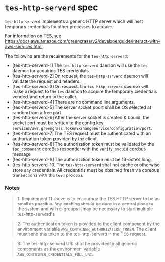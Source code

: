 # `tes-http-serverd` spec

`tes-http-serverd` implements a generic HTTP server which will host temporary
credentials for other processes to acquire.

For information on TES, see
<https://docs.aws.amazon.com/greengrass/v2/developerguide/interact-with-aws-services.html>.

The following are the requirements for the `tes-http-serverd`:

- [tes-http-serverd-1] The `tes-http-serverd` daemon will use the `tes` daemon
  for acquiring TES credentials.
- [tes-http-serverd-2] On request, the `tes-http-serverd` daemon will validate
  the request and headers.
- [tes-http-serverd-3] On request, the `tes-http-serverd` daemon will make a
  request to the `tes` daemon to acquire the temporary credentials vended, and
  return to the caller.
- [tes-http-serverd-4] There are no command line arguments.
- [tes-http-serverd-5] The server socket poort shall be OS selected at random from a free port.
- [tes-http-serverd-6] After the server socket is created & bound, the socket port must be written to the config key `services/aws.greengrass.TokenExchangeService/configuration/port`.
- [tes-http-serverd-7] The TES request must be authenticated with an authorization token provided by the client.
- [tes-http-serverd-8] The authorization token must be validated by the `ipc_component` coreBus responder with the `verify_svcuid` corebus message
- [tes-http-serverd-9] The authorization token must be 16-octets long.
- [tes-http-serverd-10] The `tes-http-serverd` shall not cache or otherwise store any credentials.  All credentials must be obtained fresh via corebus transactions with the `tesd` process.

### Notes
> 1: Requirement 11 above is to encourage the TES HTTP server to be as small as possible.  Any caching should be done in a central place to the system and with c-groups it may be necessary to start multiple tes-http-serverd's

> 2: The authentication token is provided to the client component by the environment variable `AWS_CONTAINER_AUTHORIZATION_TOKEN`.  The client must send this token to the tes-http-serverd in the TES request.

> 3: The tes-http-serverd URI shall be provided to all generic components as the environment variable `AWS_CONTAINER_CREDENTIALS_FULL_URI`.